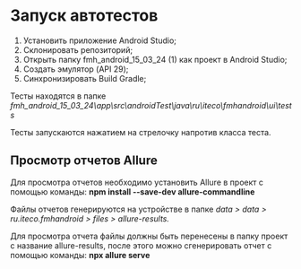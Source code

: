 # Запуск автотестов

1. Установить приложение Android Studio;
2. Склонировать репозиторий;
3. Открыть папку fmh_android_15_03_24 (1) как проект в Android Studio;
4. Создать эмулятор (API 29);
5. Синхронизировать Build Gradle;
   
Тесты находятся в папке *fmh_android_15_03_24\app\src\androidTest\java\ru\iteco\fmhandroid\ui\tests*

Тесты запускаются нажатием на стрелочку напротив класса теста.

## Просмотр отчетов Allure

Для просмотра отчетов необходимо установить Allure в проект с помощью команды:
**npm install --save-dev allure-commandline**

Файлы отчетов генерируются на устройстве в папке *data > data > ru.iteco.fmhandroid > files > allure-results.*

Для просмотра отчета файлы должны быть перенесены в папку проект с название allure-results, после этого можно сгенерировать отчет с помощью команды:
**npx allure serve**